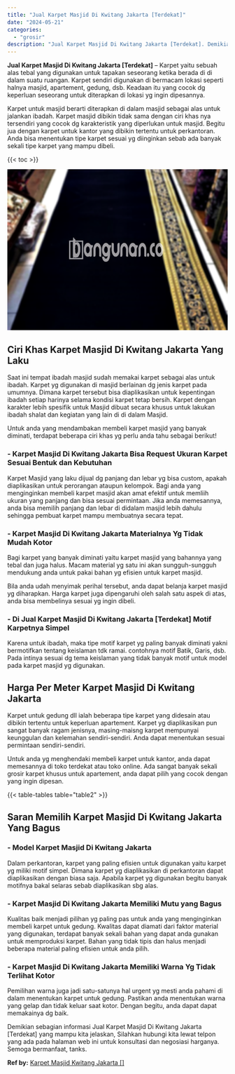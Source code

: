 ```yaml
---
title: "Jual Karpet Masjid Di Kwitang Jakarta [Terdekat]"
date: "2024-05-21"
categories: 
  - "grosir"
description: "Jual Karpet Masjid Di Kwitang Jakarta [Terdekat]. Demikian sebagian informasi Jual Karpet Masjid Di Kwitang Jakarta [Terdekat] yang mampu kita jelaskan, Si..."
---
```


**Jual Karpet Masjid Di Kwitang Jakarta \[Terdekat\]** – Karpet yaitu sebuah alas tebal yang digunakan untuk tapakan seseorang ketika berada di di dalam suatu ruangan. Karpet sendiri digunakan di bermacam lokasi seperti halnya masjid, apartement, gedung, dsb. Keadaan itu yang cocok dg keperluan seseorang untuk diterapkan di lokasi yg ingin dipesannya.

Karpet untuk masjid berarti diterapkan di dalam masjid sebagai alas untuk jalankan ibadah. Karpet masjid dibikin tidak sama dengan ciri khas nya tersendiri yang cocok dg karakteristik yang diperlukan untuk masjid. Begitu jua dengan karpet untuk kantor yang dibikin tertentu untuk perkantoran. Anda bisa menentukan tipe karpet sesuai yg diinginkan sebab ada banyak sekali tipe karpet yang mampu dibeli.

{{< toc >}}

![Jual Karpet Masjid Di Kwitang Jakarta [Terdekat]](/images/grosir-karpet-murah-78.png)

## Ciri Khas Karpet Masjid Di Kwitang Jakarta Yang Laku

Saat ini tempat ibadah masjid sudah memakai karpet sebagai alas untuk ibadah. Karpet yg digunakan di masjid berlainan dg jenis karpet pada umumnya. Dimana karpet tersebut bisa diaplikasikan untuk kepentingan ibadah setiap harinya selama kondisi karpet tetap bersih. Karpet dengan karakter lebih spesifik untuk Masjid dibuat secara khusus untuk lakukan ibadah shalat dan kegiatan yang lain di di dalam Masjid.

Untuk anda yang mendambakan membeli karpet masjid yang banyak diminati, terdapat beberapa ciri khas yg perlu anda tahu sebagai berikut!

### \- Karpet Masjid Di Kwitang Jakarta Bisa Request Ukuran Karpet Sesuai Bentuk dan Kebutuhan

Karpet Masjid yang laku dijual dg panjang dan lebar yg bisa custom, apakah diaplikasikan untuk perorangan ataupun kelompok. Bagi anda yang menginginkan membeli karpet masjid akan amat efektif untuk memliih ukuran yang panjang dan bisa sesuai permintaan. Jika anda memesannya, anda bisa memilih panjang dan lebar di didalam masjid lebih dahulu sehingga pembuat karpet mampu membuatnya secara tepat.

### \- Karpet Masjid Di Kwitang Jakarta Materialnya Yg Tidak Mudah Kotor

Bagi karpet yang banyak diminati yaitu karpet masjid yang bahannya yang tebal dan juga halus. Macam material yg satu ini akan sungguh-sungguh mendukung anda untuk pakai bahan yg efisien untuk karpet masjid.

Bila anda udah menyimak perihal tersebut, anda dapat belanja karpet masjid yg diharapkan. Harga karpet juga dipengaruhi oleh salah satu aspek di atas, anda bisa membelinya sesuai yg ingin dibeli.

### \- Di Jual Karpet Masjid Di Kwitang Jakarta \[Terdekat\] Motif Karpetnya Simpel

Karena untuk ibadah, maka tipe motif karpet yg paling banyak diminati yakni bermotifkan tentang keislaman tdk ramai. contohnya motif Batik, Garis, dsb. Pada intinya sesuai dg tema keislaman yang tidak banyak motif untuk model pada karpet masjid yg digunakan.

## Harga Per Meter Karpet Masjid Di Kwitang Jakarta

Karpet untuk gedung dll ialah beberapa tipe karpet yang didesain atau dibikin tertentu untuk keperluan apartement. Karpet yg diaplikasikan pun sangat banyak ragam jenisnya, masing-maisng karpet mempunyai keunggulan dan kelemahan sendiri-sendiri. Anda dapat menentukan sesuai permintaan sendiri-sendiri.

Untuk anda yg menghendaki membeli karpet untuk kantor, anda dapat memesannya di toko terdekat atau toko online. Ada sangat banyak sekali grosir karpet khusus untuk apartement, anda dapat pilih yang cocok dengan yang ingin dipesan.

{{< table-tables table="table2" >}}

## Saran Memilih Karpet Masjid Di Kwitang Jakarta Yang Bagus

### \- Model Karpet Masjid Di Kwitang Jakarta

Dalam perkantoran, karpet yang paling efisien untuk digunakan yaitu karpet yg miliki motif simpel. Dimana karpet yg diaplikasikan di perkantoran dapat diaplikasikan dengan biasa saja. Apabila karpet yg digunakan begitu banyak motifnya bakal selaras sebab diaplikasikan sbg alas.

### \- Karpet Masjid Di Kwitang Jakarta Memiliki Mutu yang Bagus

Kualitas baik menjadi pilihan yg paling pas untuk anda yang menginginkan membeli karpet untuk gedung. Kwalitas dapat diamati dari faktor material yang digunakan, terdapat banyak sekali bahan yang dapat anda gunakan untuk memproduksi karpet. Bahan yang tidak tipis dan halus menjadi beberapa material paling efisien untuk anda pilih.

### \- Karpet Masjid Di Kwitang Jakarta Memiliki Warna Yg Tidak Terlihat Kotor

Pemilihan warna juga jadi satu-satunya hal urgent yg mesti anda pahami di dalam menentukan karpet untuk gedung. Pastikan anda menentukan warna yang gelap dan tidak keluar saat kotor. Dengan begitu, anda dapat dapat memakainya dg baik.

Demikian sebagian informasi Jual Karpet Masjid Di Kwitang Jakarta \[Terdekat\] yang mampu kita jelaskan, Silahkan hubungi kita lewat telpon yang ada pada halaman web ini untuk konsultasi dan negosiasi harganya. Semoga bermanfaat, tanks.

**Ref by:**  [Karpet Masjid Kwitang Jakarta []](https://id.wikipedia.org/wiki/Karpet)
